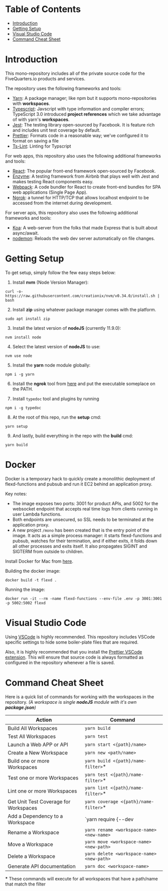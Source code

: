 # Table of Contents

- [Introduction](#Introduction)
- [Getting Setup](#Getting%20Setup)
- [Visual Studio Code](#Visual%20Studio%20Code)
- [Command Cheat Sheet](#Command%20Cheat%20Sheet)

# Introduction

This mono-repository includes all of the private source code for the FiveQuarters.io products and services.

The repository uses the following frameworks and tools:

- [Yarn](https://yarnpkg.com/en/): A package manager; like npm but it supports mono-repositories with **workspaces**.
- [Typescript](https://www.typescriptlang.org/): Javscript with type information and compiler errors; TypeScript 3.0 introduced **project references** which we take advantage of with yarn's **workspaces**.
- [Jest](https://jestjs.io/en/): The testing library open-sourced by Facebook. It is feature rich and includes unit test coverage by default.
- [Prettier](https://prettier.io/): Formats code in a reasonable way; we've configured it to format on saving a file
- [Ts-Lint](https://palantir.github.io/tslint/): Linting for Typscript

For web apps, this repository also uses the following additional frameworks and tools:

- [React](https://reactjs.org/): The popular front-end framework open-sourced by Facebook.
- [Enzyme](https://airbnb.io/enzyme/): A testing framework from Airbnb that plays well with Jest and makes testing React components easy.
- [Webpack](https://webpack.js.org/): A code bundler for React to create front-end bundles for SPA web applications (Single Page App).
- [Ngrok](https://ngrok.com/): a tunnel for HTTP/TCP that allows localhost endpoint to be accessed from the internet during development.

For server apis, this repository also uses the following additional frameworks and tools:

- [Koa](https://koajs.com/): A web-server from the folks that made Express that is built about async/await.
- [nodemon](https://nodemon.io/): Reloads the web dev server automatically on file changes.

# Getting Setup

To get setup, simply follow the few easy steps below:

1. Install **nvm** (Node Version Manager):

```
curl -o- https://raw.githubusercontent.com/creationix/nvm/v0.34.0/install.sh | bash
```

2. Install **zip** using whatever package manager comes with the platform.

```
sudo apt install zip
```

3. Install the latest version of **nodeJS** (currently 11.9.0):

```
nvm install node
```

4. Select the latest version of **nodeJS** to use:

```
nvm use node
```

5. Install the **yarn** node module globally:

```
npm i -g yarn
```

6. Install the **ngrok** tool from [here](https://ngrok.com/download) and put the executable someplace on the PATH.

7. Install `typedoc` tool and plugins by running

```
npm i -g typedoc
```

8. At the root of this repo, run the **setup** cmd:

```
yarn setup
```

9. And lastly, build everything in the repo with the **build** cmd:

```
yarn build
```

# Docker

Docker is a temporary hack to quickly create a monolithic deployment of flexd-functions and pubsub and run it EC2 behind an application proxy.

Key notes:

- The image exposes two ports: 3001 for product APIs, and 5002 for the websocket endpoint that accepts real time logs from clients running in user Lambda functions.
- Both endpoints are unsecured, so SSL needs to be terminated at the application proxy.
- A new project `/mono` has been created that is the entry point of the image. It acts as a simple process manager: it starts flexd-functions and pubsub, watches for their termination, and if either exits, it folds down all other processes and exits itself. It also propagates SIGINT and SIGTERM from outside to children.

Install Docker for Mac from [here](https://docs.docker.com/v17.12/docker-for-mac/install/).

Building the docker image:

```
docker build -t flexd .
```

Running the image:

```
docker run -it --rm -name flexd-functions --env-file .env -p 3001:3001 -p 5002:5002 flexd
```

# Visual Studio Code

Using [VSCode](https://code.visualstudio.com/) is highly recommended. This repository includes VSCode specific settings to hide some boiler-plate files that are required.

Also, it is highly recommended that you install the [Prettier VSCode extension](https://marketplace.visualstudio.com/items?itemName=esbenp.prettier-vscode). This will ensure that source code is always formatted as configured in the repository whenever a file is saved.

# Command Cheat Sheet

Here is a quick list of commands for working with the workspaces in the repository. _(A workspace is single **nodeJS** module with it's own **package.json**)_

| Action                                | Command                                                      |
| ------------------------------------- | ------------------------------------------------------------ |
| Build All Workspaces                  | `yarn build`                                                 |
| Test All Workspaces                   | `yarn test`                                                  |
| Launch a Web APP or API               | `yarn start <{path}/name>`                                   |
| Create a New Workspace                | `yarn new <path/name>`                                       |
| Build one or more Workspaces          | `yarn build <{path}/name-filter>`\*                          |
| Test one or more Workspaces           | `yarn test <{path}/name-filter>`\*                           |
| Lint one or more Workspaces           | `yarn lint <{path}/name-filter>`\*                           |
| Get Unit Test Coverage for Workspaces | `yarn coverage <{path}/name-filter>`\*                       |
| Add a Dependency to a Workspace       | `yarn require <workspace-name> <dependency-name> {--dev|-D}` |
| Rename a Workspace                    | `yarn rename <workspace-name> <new-name>`                    |
| Move a Workspace                      | `yarn move <workspace-name> <new-path>`                      |
| Delete a Workspace                    | `yarn delete <workspace-name> <new-path>`                    |
| Generate API documentation            | `yarn doc <workspace-name>`                                  |

**\*** These commands will execute for all workspaces that have a path/name that match the filter

